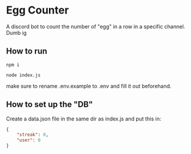 # Egg Counter
A discord bot to count the number of "egg" in a row in a specific channel. Dumb ig

## How to run
```
npm i

node index.js
```
make sure to rename .env.example to .env and fill it out beforehand.

## How to set up the "DB"
Create a data.json file in the same dir as index.js and put this in:

```json
{
    "streak": 0,
    "user": 0
}

```



